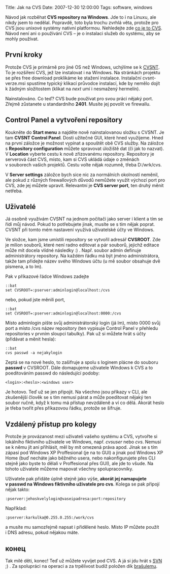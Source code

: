 Title: Jak na CVS
Date: 2007-12-30 12:00:00
Tags: software, windows

Návod jak rozběhat **CVS repository na Windows**. Jde to i na
Linuxu, ale nikdy jsem to nedělal. Popravdě, toto byla trochu
zvrhlá věta, protože pro CVS jsou unixové systémy nativní
platformou. Nehledejte zde
[co je to CVS](http://cs.wikipedia.org/wiki/CVS). Návod není ani
o používání CVS – je o instalaci služeb do systému, aby se mohly
používat.

## První kroky

Protože CVS je primárně pro jiné OS než Windows, uchýlíme se
k [CVSNT](http://www.march-hare.com/cvspro/). To je rozšíření CVS,
jež lze instalovat i na Windows. Na stránkách projektu se přes free
download proklikáme ke stažení instalace. Instalační
cvsnt-verze.msi spustíme typický klikací průvodce instalací, kde by
nemělo dojít k žádným složitostem (klikat na *next* umí i nesmažený
hermelín).

Nainstalováno. Co teď? CVS bude používat pro svou práci nějaký
port. Zřejmě zůstanete u standardního **2401**. Musíte jej povolit
ve firewallu.

## Control Panel a vytvoření repository

Koukněte do **Start menu** a najděte nově nainstalovanou složku
s CVSNT. Je tam **CVSNT Control Panel**. Dosti užitečné GUI, které
hned využijeme. Hned na první záložce je možnost vypínat a spouštět
obě CVS služby. Na záložce s **Repository configuration** můžete
spravovat úložiště dat (či jak to nazvat). V **Location** vyberte
cestu k nově zřizovanému repository. Repository je serverová část
CVS, místo, kam si CVS ukládá údaje o změnách v souborech vašich
projektů. Cestu volte nějak rozumně, třeba D:/wrk/cvs.

V **Server settings** záložce bych sice nic za normálních okolností
neměnil, ale pokud z různých firewallových důvodů nemůžete využít
výchozí port pro CVS, zde jej můžete upravit. Relevantní je
**CVS server port**, ten druhý měnit netřeba.

## Uživatelé

Já osobně využívám CVSNT na jednom počítači jako server i klient a
tím se řídí můj návod. Pokud to potřebujete jinak, musíte se s tím
nějak poprat. CVSNT při tomto mém nastavení využívá uživatelské
účty ve Windows.

Ve složce, kam jsme umístili repository se vytvořil adresář
**CVSROOT**. Zde je milion souborů, které není radno editovat a pár
souborů, jejichž editace může mít docela vlídné následky :) . Např.
soubor admin definuje administrátory repository. Na každém řádku má
být jméno administrátora, takže tam přidejte název svého Windows
účtu (u mě soubor obsahuje dvě písmena, a to lm).

Pak v příkazové řádce Windows zadejte

    ::bat
    set CVSROOT=:pserver:adminlogin@localhost:/cvs

nebo, pokud jste měnili port,

    ::bat
    set CVSROOT=:pserver:adminlogin@localhost:0000:/cvs

Místo adminlogin pište svůj administrátorský login (já lm), místo
0000 svůj port a místo /cvs název repository (ten vypisuje Control
Panel v přehledu repositories v prvním sloupci tabulky). Pak už si
můžete hrát s účty (přidávat a měnit hesla):

    ::bat
    cvs passwd -a nejakylogin

Zeptá se na nové heslo, to zašifruje a spolu s loginem plácne do
souboru **passwd** v CVSROOT. Dále domapujeme uživatele Windows
k CVS a to poeditováním passwd do následující podoby:

    <login>:<heslo>:<windows user>

Je hotovo. Teď už se jen připojit. Na všechno jsou příkazy v CLI,
ale zkušenější člověk se s tím nemusí párat a může poeditovat
nějaký ten soubor ručně, když k tomu má přístup nevzdáleně a ví co
dělá. Akorát heslo je třeba tvořit přes příkazovou řádku, protože
se šifruje.

## Vzdálený přístup pro kolegy

Protože je provázanost mezi uživateli vašeho systému a CVS,
vytvořte si lokálního fiktivního uživatele ve Windows, např.
*cvsuser* nebo *cvs*. Nemusí se k němu jít ani přihlásit, měl by
mít omezená práva apod. Jinak se s tím zápasí pod Windows XP
Proffesional (je na to GUI) a jinak pod Windows XP Home (buď
necháte jako běžného usera, nebo nakonfigurujete přes CLI stejně
jako byste to dělali v Proffesional přes GUI), ale jde to všude. Na
tohoto uživatele můžeme mapovat všechny spolupracovníky.

Uživatele pak přidáte úplně stejně jako výše,
**akorát jej namapujete v passwd na Windows fiktivního uživatele pro cvs**.
Kolega se pak připojí nějak takto:

    :pserver:jehoskvelylogin@vaseipadresa:port:repository

Například:

    :pserver:karkulka@0.255.0.255:/work/cvs

a musíte mu samozřejmě napsat i přidělené heslo. Místo IP můžete
použít i DNS adresu, pokud nějakou máte.

## конец

Tak milé děti, konec! Teď už můžete vyvíjet pod CVS. A já si jdu
hrát s [SVN](http://cs.wikipedia.org/wiki/SVN) ;) . Za spolupráci
na operaci a za trpělivost budiž položen dík
[brašulemu](http://jentak.javorkovi.cz/).